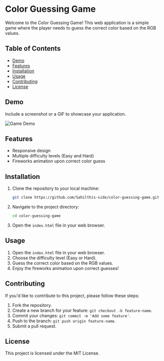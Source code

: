 # Color Guessing Game

Welcome to the Color Guessing Game! This web application is a simple game where the player needs to guess the correct color based on the RGB values.

## Table of Contents

- [Demo](#demo)
- [Features](#features)
- [Installation](#installation)
- [Usage](#usage)
- [Contributing](#contributing)
- [License](#license)

## Demo

Include a screenshot or a GIF to showcase your application.

![Game Demo](url-to-demo-gif-or-screenshot)

## Features

- Responsive design
- Multiple difficulty levels (Easy and Hard)
- Fireworks animation upon correct color guess

## Installation

1. Clone the repository to your local machine:

   ```bash
   git clone https://github.com/Sahilthis-side/color-guessing-game.git
   ```
2. Navigate to the project directory:
   ```bash
   cd color-guessing-game
   ```
3. Open the `index.html` file in your web browser.

## Usage
1. Open the `index.html` file in your web browser.
2. Choose the difficulty level (Easy or Hard).
3. Guess the correct color based on the RGB values.
4. Enjoy the fireworks animation upon correct guesses!

## Contributing
If you'd like to contribute to this project, please follow these steps:

1. Fork the repository.
2. Create a new branch for your feature: `git checkout -b feature-name`.
3. Commit your changes: `git commit -m 'Add some feature'`.
4. Push to the branch: `git push origin feature-name`.
5. Submit a pull request.

## License

This project is licensed under the MIT License.
